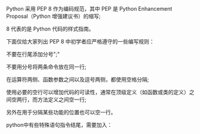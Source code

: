 Python 采用 PEP 8 作为编码规范，其中 PEP 是 Python Enhancement Proposal（Python 增强建议书）的缩写;

8 代表的是 Python 代码的样式指南。

下面仅给大家列出 PEP 8 中初学者应严格遵守的一些编写规则：

不要在行尾添加分号";"

不要用分号将两条命令放在同一行;

在运算符两侧、函数参数之间以及逗号两侧，都使用空格分隔;

使用必要的空行可以增加代码的可读性，通常在顶级定义（如函数或类的定义）之间空两行，而方法定义之间空一行;

另外在用于分隔某些功能的位置也可以空一行。

python中有些特殊语句指令结尾，需要加入：